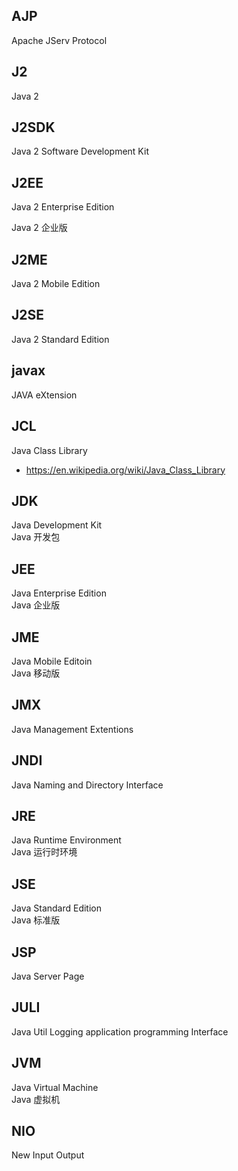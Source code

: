 ##	AJP
Apache JServ Protocol

##	J2  
Java 2

##	J2SDK  
Java 2 Software Development Kit

##	J2EE
Java 2 Enterprise Edition

Java 2 企业版

##	J2ME
Java 2 Mobile Edition

##	J2SE
Java 2 Standard Edition

##	javax  
JAVA eXtension

##	JCL
Java Class Library

*	https://en.wikipedia.org/wiki/Java_Class_Library

##	JDK
Java Development Kit  
Java 开发包

##	JEE  
Java Enterprise Edition  
Java 企业版

##	JME  
Java Mobile Editoin  
Java 移动版

##	JMX
Java Management Extentions

##	JNDI
Java Naming and Directory Interface

##	JRE  
Java Runtime Environment  
Java 运行时环境

##	JSE  
Java Standard Edition  
Java 标准版

##	JSP
Java Server Page

##	JULI
Java Util Logging application programming Interface

##	JVM  
Java Virtual Machine  
Java 虚拟机

##	NIO
New Input Output
